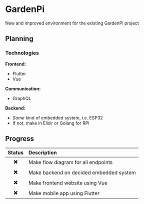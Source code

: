 # GardenPi

New and improved environment for the existing GardenPi project

## Planning
### Technologies

**Frontend:**
- Flutter 
- Vue

**Communication:**
- GraphQL

**Backend:**
- *Some* kind of embedded system, i.e. ESP32
- If not, make in Elixir or Golang for RPI


## Progress
| Status | Description |
|:------:|:------------|
| ✖️      | Make flow diagram for all endpoints |
| ✖️      | Make backend on decided embedded system |
| ✖️      | Make frontend website using Vue |
| ✖️      | Make mobile app using Flutter |
